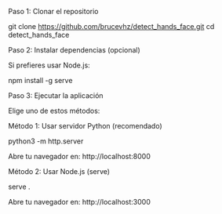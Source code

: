 Paso 1: Clonar el repositorio

  git clone https://github.com/brucevhz/detect_hands_face.git
  cd detect_hands_face

Paso 2: Instalar dependencias (opcional)

Si prefieres usar Node.js:

  npm install -g serve

Paso 3: Ejecutar la aplicación

Elige uno de estos métodos:

Método 1: Usar servidor Python (recomendado)

  python3 -m http.server

Abre tu navegador en: http://localhost:8000

Método 2: Usar Node.js (serve)

  serve .

Abre tu navegador en: http://localhost:3000
